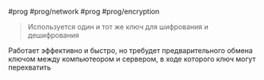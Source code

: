 #prog #prog/network  #prog #prog/encryption 

> Используется один и тот же ключ для шифрования и дешифрования

Работает эффективно и быстро, но требудет предварительного обмена ключом между компьютеором и сервером, в ходе которого ключ могут перехватить